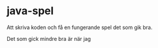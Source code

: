# java-spel

Att skriva koden och få en fungerande spel det som gik bra. 

Det som gick mindre bra är när jag 
